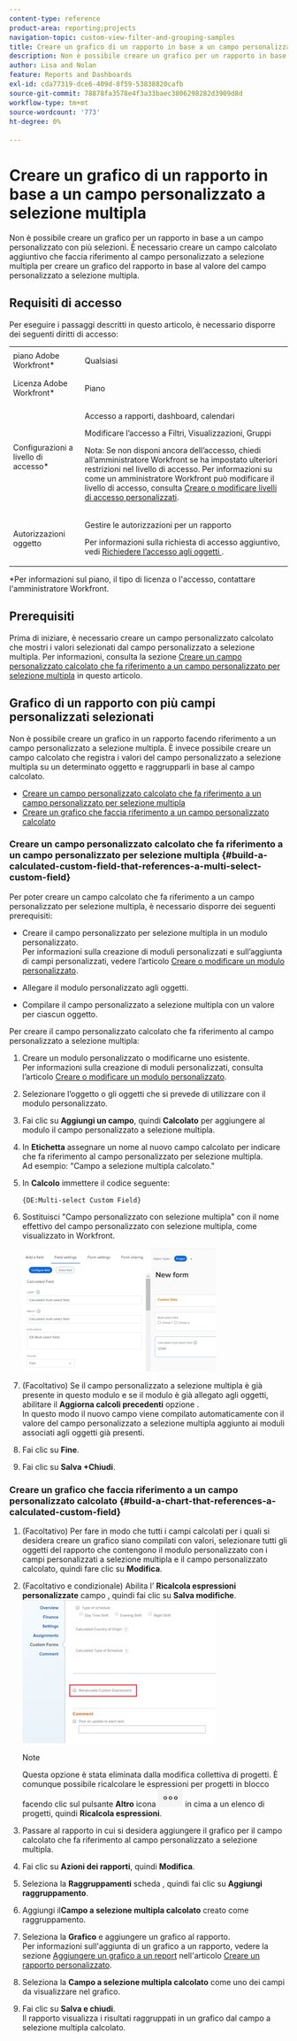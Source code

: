 ```yaml
---
content-type: reference
product-area: reporting;projects
navigation-topic: custom-view-filter-and-grouping-samples
title: Creare un grafico di un rapporto in base a un campo personalizzato a selezione multipla
description: Non è possibile creare un grafico per un rapporto in base a un campo personalizzato con più selezioni. È necessario creare un campo calcolato aggiuntivo che faccia riferimento al campo personalizzato a selezione multipla per creare un grafico del rapporto in base al valore del campo personalizzato a selezione multipla.
author: Lisa and Nolan
feature: Reports and Dashboards
exl-id: cda77319-dce6-409d-8f59-53838820cafb
source-git-commit: 78878fa3578e4f3a33baec3806298282d3909d8d
workflow-type: tm+mt
source-wordcount: '773'
ht-degree: 0%

---
```


# Creare un grafico di un rapporto in base a un campo personalizzato a selezione multipla

<!--<span class="preview">The highlighted information on this page refers to functionality not yet generally available. It is available for all customers in the Preview environment and for a select group of customers in the Production environment.</span>-->

Non è possibile creare un grafico per un rapporto in base a un campo personalizzato con più selezioni. È necessario creare un campo calcolato aggiuntivo che faccia riferimento al campo personalizzato a selezione multipla per creare un grafico del rapporto in base al valore del campo personalizzato a selezione multipla.

## Requisiti di accesso

Per eseguire i passaggi descritti in questo articolo, è necessario disporre dei seguenti diritti di accesso:

<table style="table-layout:auto"> 
 <col> 
 <col> 
 <tbody> 
  <tr> 
   <td role="rowheader">piano Adobe Workfront*</td> 
   <td> <p>Qualsiasi</p> </td> 
  </tr> 
  <tr> 
   <td role="rowheader">Licenza Adobe Workfront*</td> 
   <td> <p>Piano </p> </td> 
  </tr> 
  <tr> 
   <td role="rowheader">Configurazioni a livello di accesso*</td> 
   <td> <p>Accesso a rapporti, dashboard, calendari</p> <p>Modificare l’accesso a Filtri, Visualizzazioni, Gruppi</p> <p>Nota: Se non disponi ancora dell’accesso, chiedi all’amministratore Workfront se ha impostato ulteriori restrizioni nel livello di accesso. Per informazioni su come un amministratore Workfront può modificare il livello di accesso, consulta <a href="../../../administration-and-setup/add-users/configure-and-grant-access/create-modify-access-levels.md" class="MCXref xref">Creare o modificare livelli di accesso personalizzati</a>.</p> </td> 
  </tr> 
  <tr> 
   <td role="rowheader">Autorizzazioni oggetto</td> 
   <td> <p>Gestire le autorizzazioni per un rapporto</p> <p>Per informazioni sulla richiesta di accesso aggiuntivo, vedi <a href="../../../workfront-basics/grant-and-request-access-to-objects/request-access.md" class="MCXref xref">Richiedere l’accesso agli oggetti </a>.</p> </td> 
  </tr> 
 </tbody> 
</table>

&#42;Per informazioni sul piano, il tipo di licenza o l&#39;accesso, contattare l&#39;amministratore Workfront.

## Prerequisiti

Prima di iniziare, è necessario creare un campo personalizzato calcolato che mostri i valori selezionati dal campo personalizzato a selezione multipla. Per informazioni, consulta la sezione [Creare un campo personalizzato calcolato che fa riferimento a un campo personalizzato per selezione multipla](#build-a-calculated-custom-field-that-references-a-multi-select-custom-field) in questo articolo.

## Grafico di un rapporto con più campi personalizzati selezionati

<!--
<p data-mc-conditions="QuicksilverOrClassic.Draft mode">(NOTE: this moved to its own article, linked in the Note above!)</p>
-->

Non è possibile creare un grafico in un rapporto facendo riferimento a un campo personalizzato a selezione multipla. È invece possibile creare un campo calcolato che registra i valori del campo personalizzato a selezione multipla su un determinato oggetto e raggrupparli in base al campo calcolato. 

* [Creare un campo personalizzato calcolato che fa riferimento a un campo personalizzato per selezione multipla](#build-a-calculated-custom-field-that-references-a-multi-select-custom-field)
* [Creare un grafico che faccia riferimento a un campo personalizzato calcolato](#build-a-chart-that-references-a-calculated-custom-field)

### Creare un campo personalizzato calcolato che fa riferimento a un campo personalizzato per selezione multipla {#build-a-calculated-custom-field-that-references-a-multi-select-custom-field}

Per poter creare un campo calcolato che fa riferimento a un campo personalizzato per selezione multipla, è necessario disporre dei seguenti prerequisiti:

* Creare il campo personalizzato per selezione multipla in un modulo personalizzato.\
   Per informazioni sulla creazione di moduli personalizzati e sull’aggiunta di campi personalizzati, vedere l’articolo [Creare o modificare un modulo personalizzato](../../../administration-and-setup/customize-workfront/create-manage-custom-forms/create-or-edit-a-custom-form.md).

* Allegare il modulo personalizzato agli oggetti.
* Compilare il campo personalizzato a selezione multipla con un valore per ciascun oggetto.

Per creare il campo personalizzato calcolato che fa riferimento al campo personalizzato a selezione multipla:

1. Creare un modulo personalizzato o modificarne uno esistente.\
   Per informazioni sulla creazione di moduli personalizzati, consulta l’articolo [Creare o modificare un modulo personalizzato](../../../administration-and-setup/customize-workfront/create-manage-custom-forms/create-or-edit-a-custom-form.md).

1. Selezionare l’oggetto o gli oggetti che si prevede di utilizzare con il modulo personalizzato.
1. Fai clic su **Aggiungi un campo**, quindi **Calcolato** per aggiungere al modulo il campo personalizzato a selezione multipla.

1. In **Etichetta** assegnare un nome al nuovo campo calcolato per indicare che fa riferimento al campo personalizzato per selezione multipla.\
   Ad esempio: &quot;Campo a selezione multipla calcolato.&quot;

1. In **Calcolo** immettere il codice seguente:

   ```
   {DE:Multi-select Custom Field}
   ```

1. Sostituisci &quot;Campo personalizzato con selezione multipla&quot; con il nome effettivo del campo personalizzato con selezione multipla, come visualizzato in Workfront.

   ![](assets/calculated-multi-select-custom-field-nwe-350x223.png)

1. (Facoltativo) Se il campo personalizzato a selezione multipla è già presente in questo modulo e se il modulo è già allegato agli oggetti, abilitare il **Aggiorna calcoli precedenti** opzione .\
   In questo modo il nuovo campo viene compilato automaticamente con il valore del campo personalizzato a selezione multipla aggiunto ai moduli associati agli oggetti già presenti.

1. Fai clic su **Fine**.
1. Fai clic su **Salva +Chiudi**.

### Creare un grafico che faccia riferimento a un campo personalizzato calcolato {#build-a-chart-that-references-a-calculated-custom-field}

1. (Facoltativo) Per fare in modo che tutti i campi calcolati per i quali si desidera creare un grafico siano compilati con valori, selezionare tutti gli oggetti del rapporto che contengono il modulo personalizzato con i campi personalizzati a selezione multipla e il campo personalizzato calcolato, quindi fare clic su **Modifica**.
1. (Facoltativo e condizionale) Abilita l’ **Ricalcola espressioni personalizzate** campo , quindi fai clic su **Salva modifiche**.\
   ![](assets/recalculate-custom-expressions-350x259.png)

   >[!NOTE]
   >
   >Questa opzione è stata eliminata dalla modifica collettiva di progetti.  È comunque possibile ricalcolare le espressioni per progetti in blocco facendo clic sul pulsante **Altro** icona ![](assets/more-icon-45x33.png) in cima a un elenco di progetti, quindi **Ricalcola espressioni**.


1. Passare al rapporto in cui si desidera aggiungere il grafico per il campo calcolato che fa riferimento al campo personalizzato a selezione multipla.
1. Fai clic su **Azioni dei rapporti**, quindi **Modifica**.

1. Seleziona la <strong>Raggruppamenti</strong> scheda , quindi fai clic su <strong>Aggiungi raggruppamento</strong>.
1. Aggiungi il<strong>Campo a selezione multipla calcolato</strong> creato come raggruppamento.
1. Seleziona la <strong>Grafico</strong> e aggiungere un grafico al rapporto.<br>Per informazioni sull&#39;aggiunta di un grafico a un rapporto, vedere la sezione <a href="../../../reports-and-dashboards/reports/creating-and-managing-reports/create-custom-report.md#add-a-chart" class="MCXref xref">Aggiungere un grafico a un report</a> nell&#39;articolo <a href="../../../reports-and-dashboards/reports/creating-and-managing-reports/create-custom-report.md" class="MCXref xref">Creare un rapporto personalizzato</a>.
1. Seleziona la <strong>Campo a selezione multipla calcolato</strong> come uno dei campi da visualizzare nel grafico.
1. Fai clic su <strong>Salva e chiudi</strong>.<br>Il rapporto visualizza i risultati raggruppati in un grafico dal campo a selezione multipla calcolato.
